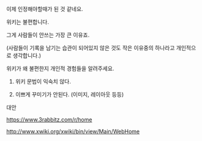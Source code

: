 이제 인정해야할때가 된 것 같네요.

위키는 불편합니다.

그게 사람들이 안쓰는 가장 큰 이유죠.

(사람들이 기록을 남기는 습관이 되어있지 않은 것도 작은 이유중의 하나라고 개인적으로 생각합니다.)

위키가 왜 불편한지 개인적 경험들을 알려주세요.

1. 위키 문법이 익숙치 않다.

2. 이쁘게 꾸미기가 안된다. (이미지, 레이아웃 등등)


대안

https://www.3rabbitz.com/r/home

http://www.xwiki.org/xwiki/bin/view/Main/WebHome